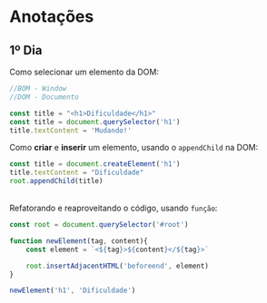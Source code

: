 # Anotações 

## 1º Dia 

Como selecionar um elemento da DOM:
```javascript
//BOM - Window
//DOM - Documento

const title = "<h1>Dificuldade</h1>"
const title = document.querySelector('h1')
title.textContent = 'Mudando!'
```

Como **criar** e **inserir** um elemento, usando o `appendChild` na DOM:
```javascript
const title = document.createElement('h1')
title.textContent = "Dificuldade"
root.appendChild(title)
```
\
Refatorando e reaproveitando o código, usando `função`:
```javascript
const root = document.querySelector('#root')

function newElement(tag, content){
    const element = `<${tag}>${content}</${tag}>`

    root.insertAdjacentHTML('beforeend', element)
}

newElement('h1', 'Dificuldade')
```